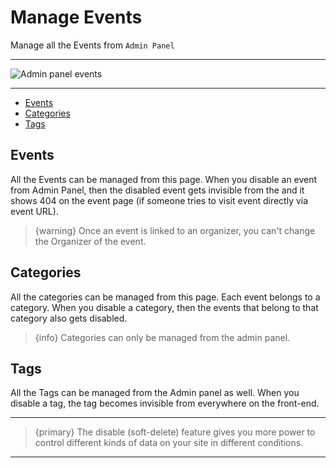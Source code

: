 # Manage Events

Manage all the Events from `Admin Panel`

---

![Admin panel events](http://eventmie-pro-docs.test/images/admin-panel-events.jpg "Admin panel events")

---

- [Events](#Events)
- [Categories](#Categories)
- [Tags](#Tags)


<a name="Events"></a>
## Events

All the Events can be managed from this page. When you disable an event from Admin Panel, then the disabled event gets invisible from the and it shows 404 on the event page (if someone tries to visit event directly via event URL). 

> {warning} Once an event is linked to an organizer, you can't change the Organizer of the event.


<a name="Categories"></a>
## Categories

All the categories can be managed from this page. Each event belongs to a category. When you disable a category, then the events that belong to that category also gets disabled. 

> {info} Categories can only be managed from the admin panel.


<a name="Tags"></a>
## Tags

All the Tags can be managed from the Admin panel as well. When you disable a tag, the tag becomes invisible from everywhere on the front-end.

---

>{primary} The disable (soft-delete) feature gives you more power to control different kinds of data on your site in different conditions.

---